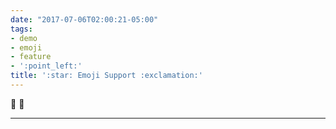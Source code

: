 ```yaml
---
date: "2017-07-06T02:00:21-05:00"
tags:
- demo
- emoji
- feature
- ':point_left:'
title: ':star: Emoji Support :exclamation:'
---
```


:sushi: :beer:

<!--more-->

---